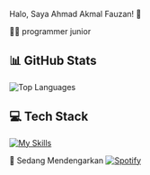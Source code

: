 Halo, Saya Ahmad Akmal Fauzan! 👋

👨‍💻 programmer junior

## 📊 GitHub Stats
![Top Languages](https://github-readme-stats.vercel.app/api/top-langs/?username=AhmadAkmalFauzan&layout=compact&theme=radical)

## 💻 Tech Stack
[![My Skills](https://skillicons.dev/icons?i=kali,linux,php,java,cs,py)](https://skillicons.dev)

🎵 Sedang Mendengarkan
[![Spotify](https://spotify-github-profile.vercel.app/api/view?uid=SPOTIFY_ID&cover_image=true&theme=novatorem)](https://open.spotify.com/user/SPOTIFY_ID)




